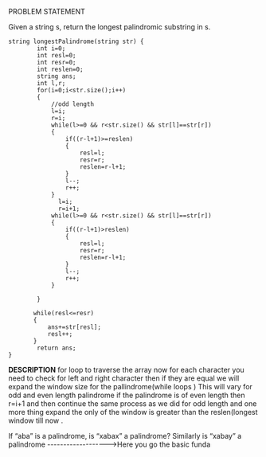 PROBLEM STATEMENT

Given a string s, return the longest palindromic substring in s.

```
string longestPalindrome(string str) {
        int i=0;
        int resl=0;
        int resr=0;
        int reslen=0;
        string ans;
        int l,r;
        for(i=0;i<str.size();i++)
        {
            //odd length
            l=i;
            r=i;
            while(l>=0 && r<str.size() && str[l]==str[r])
            {
                if((r-l+1)>=reslen)
                {
                    resl=l;
                    resr=r;
                    reslen=r-l+1;
                }
                l--;
                r++;
            }
              l=i;
              r=i+1;
            while(l>=0 && r<str.size() && str[l]==str[r])
            {
                if((r-l+1)>reslen)
                {
                    resl=l;
                    resr=r;
                    reslen=r-l+1;
                }
                l--;
                r++;
            }
           
        }
        
       while(resl<=resr)
       {
           ans+=str[resl];
           resl++;
       }
        return ans;
}   
```

**DESCRIPTION**
for loop to traverse the array 
now for each character you need to check for left and right character then if they are equal we will expand the window size for the pallindrome(while loops )
This will vary for odd and even length palindrome if the palindrome is of even length then r=i+1 and then continue the same process as we did for odd length
and one more thing expand the only of the window is greater than the reslen(longest window till now .

If “aba” is a palindrome, is “xabax” a palindrome? Similarly is “xabay” a palindrome ------------------->Here you go the basic funda
